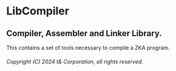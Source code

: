 # LibCompiler

## Compiler, Assembler and Linker Library.

This contains a set of tools necessary to compile a ZKA program.

###### Copyright (C) 2024 t& Corporation, all rights reserved.
